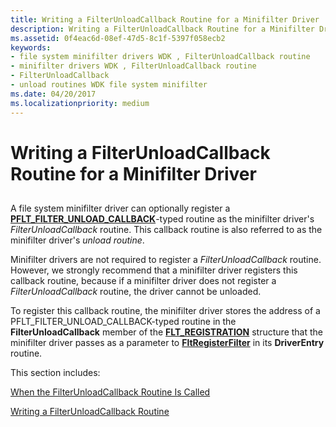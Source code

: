 ```yaml
---
title: Writing a FilterUnloadCallback Routine for a Minifilter Driver
description: Writing a FilterUnloadCallback Routine for a Minifilter Driver
ms.assetid: 0f4eac6d-08ef-47d5-8c1f-5397f058ecb2
keywords:
- file system minifilter drivers WDK , FilterUnloadCallback routine
- minifilter drivers WDK , FilterUnloadCallback routine
- FilterUnloadCallback
- unload routines WDK file system minifilter
ms.date: 04/20/2017
ms.localizationpriority: medium
---
```


# Writing a FilterUnloadCallback Routine for a Minifilter Driver


## <span id="ddk_writing_a_filterunloadcallback_routine_for_a_minifilter_driver_if"></span><span id="DDK_WRITING_A_FILTERUNLOADCALLBACK_ROUTINE_FOR_A_MINIFILTER_DRIVER_IF"></span>


A file system minifilter driver can optionally register a [**PFLT\_FILTER\_UNLOAD\_CALLBACK**](https://docs.microsoft.com/windows-hardware/drivers/ddi/fltkernel/nc-fltkernel-pflt_filter_unload_callback)-typed routine as the minifilter driver's *FilterUnloadCallback* routine. This callback routine is also referred to as the minifilter driver's *unload routine*.

Minifilter drivers are not required to register a *FilterUnloadCallback* routine. However, we strongly recommend that a minifilter driver registers this callback routine, because if a minifilter driver does not register a *FilterUnloadCallback* routine, the driver cannot be unloaded.

To register this callback routine, the minifilter driver stores the address of a PFLT\_FILTER\_UNLOAD\_CALLBACK-typed routine in the **FilterUnloadCallback** member of the [**FLT\_REGISTRATION**](https://docs.microsoft.com/windows-hardware/drivers/ddi/fltkernel/ns-fltkernel-_flt_registration) structure that the minifilter driver passes as a parameter to [**FltRegisterFilter**](https://docs.microsoft.com/windows-hardware/drivers/ddi/fltkernel/nf-fltkernel-fltregisterfilter) in its **DriverEntry** routine.

This section includes:

[When the FilterUnloadCallback Routine Is Called](when-the-filterunloadcallback-routine-is-called.md)

[Writing a FilterUnloadCallback Routine](writing-a-filterunloadcallback-routine.md)

 

 




